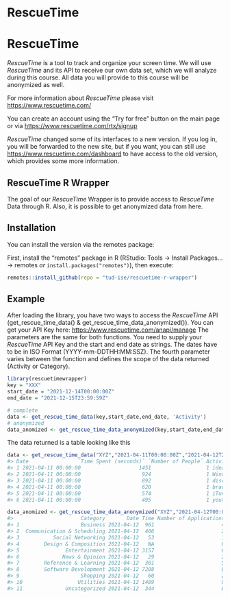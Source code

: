 RescueTime
================

# RescueTime

*RescueTime* is a tool to track and organize your screen time. We will
use *RescueTime* and its API to receive our own data set, which we will
analyze during this course. All data you will provide to this course
will be anonymized as well.

For more information about *RescueTime* please visit
<https://www.rescuetime.com/>

You can create an account using the “Try for free” button on the main
page or via <https://www.rescuetime.com/rtx/signup>

*RescueTime* changed some of its interfaces to a new version. If you log
in, you will be forwarded to the new site, but if you want, you can
still use <https://www.rescuetime.com/dashboard> to have access to the
old version, which provides some more information.

## RescueTime R Wrapper

The goal of our *RescueTime* Wrapper is to provide access to
*RescueTime* Data through R. Also, it is possible to get anonymized data
from here.

## Installation

You can install the version via the remotes package:

First, install the “remotes” package in R (RStudio: Tools -> Install
Packages… -> remotes *or* `install.packages("remotes")`), then execute:

``` r
remotes::install_github(repo = "tud-ise/rescuetime-r-wrapper")
```

## Example

After loading the library, you have two ways to access the *RescueTime*
API (get_rescue_time_data() & get_rescue_time_data_anonymized()). You
can get your API Key here: <https://www.rescuetime.com/anapi/manage> The
parameters are the same for both functions. You need to supply your
*RescueTime* API Key and the start and end date as strings. The dates
have to be in ISO Format (YYYY-mm-DDTHH:MM:SSZ). The fourth parameter
varies between the function and defines the scope of the data returned
(Activity or Category).

``` r
library(rescuetimewrapper)
key = "XXX"
start_date = "2021-12-14T00:00:00Z"
end_date = "2021-12-15T23:59:59Z"

# complete
data <- get_rescue_time_data(key,start_date,end_date, 'Activity')
# anonymized
data_anomized <- get_rescue_time_data_anonymized(key,start_date,end_date,"Category")
```

The data returned is a table looking like this

``` r
data <- get_rescue_time_data("XYZ","2021-04-11T00:00:00Z","2021-04-12T23:59:59Z", 'activity')
#> Date                `Time Spent (seconds)` `Number of People` Activity             Category                           Productivity
#> 1 2021-04-11 00:00:00                   1451                  1 idea64               Editing & IDEs                                2
#> 2 2021-04-11 00:00:00                    924                  1 Windows Explorer     General Utilities                             1
#> 3 2021-04-11 00:00:00                    892                  1 discord              General Communication & Scheduling            0
#> 4 2021-04-11 00:00:00                    620                  1 brave                Browsers                                      0
#> 5 2021-04-11 00:00:00                    574                  1 iTunes               Music                                        -2
#> 6 2021-04-11 00:00:00                    495                  1 youtube.com          Video                                        -2

data_anomized <- get_rescue_time_data_anonymized("XYZ","2021-04-12T00:00:00Z","2021-04-12T23:59:59Z", 'Category')
#>                      Category       Date Time Number of Applications
#> 1                    Business 2021-04-12  961                      4
#> 2  Communication & Scheduling 2021-04-12  406                      2
#> 3           Social Networking 2021-04-12   53                      1
#> 4        Design & Composition 2021-04-12   NA                      0
#> 5               Entertainment 2021-04-12 3157                      6
#> 6              News & Opinion 2021-04-12   29                      2
#> 7        Reference & Learning 2021-04-12  301                      5
#> 8        Software Development 2021-04-12 7208                      8
#> 9                    Shopping 2021-04-12   60                      2
#> 10                  Utilities 2021-04-12 1489                      9
#> 11              Uncategorized 2021-04-12  344                      8
```
